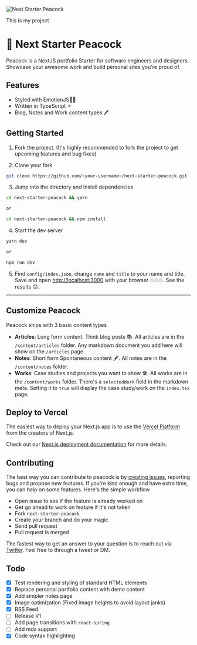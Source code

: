![Next Starter Peacock](./screenshot.png)

This is my project

# 🦚 Next Starter Peacock

Peacock is a NextJS portfolio Starter for software engineers and designers. Showcase your awesome work and build personal sites you're proud of.

## Features

- Styled with EmotionJS💅🏾
- Written in TypeScript ⚛
- Blog, Notes and Work content types 🖊

## Getting Started

1. Fork the project. (It's highly recommended to fork the project to get upcoming features and bug fixes)

2. Clone your fork

```bash
git clone https://github.com/<your-username>/next-starter-peacock.git
```

3. Jump into the directory and Install dependencies

```bash
cd next-starter-peacock && yarn

or

cd next-starter-peacock && npm install
```

4. Start the dev server

```bash
yarn dev

or

npm run dev
```

5. Find `config/index.json`, change `name` and `title` to your name and title. Save and open [http://localhost:3000](http://localhost:3000) with your browser 💥💥💥. See the results 😊.

---

## Customize Peacock

Peacock ships with 3 basic content types

- **Articles**: Long form content. Think blog posts 📚. All articles are in the `/content/articles` folder. Any markdown document you add here will show on the `/articles` page.
- **Notes**: Short form Spontaneous content 🖋. All notes are in the `/content/notes` folder.
- **Works**: Case studies and projects you want to show 🛠. All works are in the `/content/works` folder. There's a `selectedWork` field in the markdown meta. Setting it to `true` will display the case study/work on the `index.tsx` page.

## Deploy to Vercel

The easiest way to deploy your Next.js app is to use the [Vercel Platform](https://vercel.com/import?utm_medium=default-template&filter=next.js&utm_source=create-next-app&utm_campaign=create-next-app-readme) from the creators of Next.js.

Check out our [Next.js deployment documentation](https://nextjs.org/docs/deployment) for more details.

## Contributing

The best way you can contribute to peacock is by [creating issues](https://github.com/vickOnRails/next-starter-peacock/issues), reporting bugs and propose new features. If you're kind enough and have extra time, you can help on some features. Here's the simple workflow

- Open issue to see if the feature is already worked on
- Get go ahead to work on feature if it's not taken
- Fork `next-starter-peacock`
- Create your branch and do your magic
- Send pull request
- Pull request is merged

The fastest way to get an answer to your question is to reach out via [Twitter](https://twitter.com/vick_onrails). Feel free to through a tweet or DM.

## Todo

- [x] Test rendering and styling of standard HTML elements
- [x] Replace personal portfolio content with demo content
- [x] Add simpler notes page
- [x] Image optimization (Fixed image heights to avoid layout janks)
- [x] RSS Feed
- [ ] Release V1
- [ ] Add page transitions with `react-spring`
- [ ] Add mdx support
- [x] Code syntax highlighting
